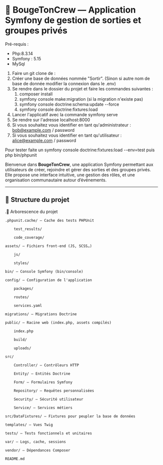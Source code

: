 
# 🚀 BougeTonCrew — Application Symfony de gestion de sorties et groupes privés

Pré-requis :
- Php:8.3.14
- Symfony : 5.15
- MySql

1. Faire un git clone de :
2. Créer une base de données nommée "Sortir". (Sinon si autre nom de base de donnée modifier la connexion dans le .env)
3. Se rendre dans le dossier du projet et faire les commandes suivantes : 
   1. composer install
   2. symfony console make:migration (si la migration n'existe pas)
   3. symfony console doctrine:schema:update --force
   4. symfony console doctrine:fixtures:load
4. Lancer l'applicatif avec la commande symfony serve
5. Se rendre sur l'adresse localhost:8000
6. Si vous souhaitez vous identifier en tant qu'administrateur : bob@example.com / password
7. Si vous souhaitez vous identifier en tant qu'utilisateur : alice@example.com / password

Pour tester faite un symfony console doctrine:fixtures:load --env=test puis php bin/phpunit


Bienvenue dans **BougeTonCrew**, une application Symfony permettant aux utilisateurs de créer, rejoindre et gérer des sorties et des groupes privés. Elle propose une interface intuitive, une gestion des rôles, et une organisation communautaire autour d’événements.

---

## 📁 Structure du projet
.📁 Arborescence du projet

    .phpunit.cache/ – Cache des tests PHPUnit

        test_results/

        code_coverage/

    assets/ – Fichiers front-end (JS, SCSS…)

        js/

        styles/

    bin/ – Console Symfony (bin/console)

    config/ – Configuration de l'application

        packages/

        routes/

        services.yaml

    migrations/ – Migrations Doctrine

    public/ – Racine web (index.php, assets compilés)

        index.php

        build/

        uploads/

    src/

        Controller/ – Contrôleurs HTTP

        Entity/ – Entités Doctrine

        Form/ – Formulaires Symfony

        Repository/ – Requêtes personnalisées

        Security/ – Sécurité utilisateur

        Service/ – Services métiers

    src/DataFixtures/ – Fixtures pour peupler la base de données

    templates/ – Vues Twig

    tests/ – Tests fonctionnels et unitaires

    var/ – Logs, cache, sessions

    vendor/ – Dépendances Composer

    README.md